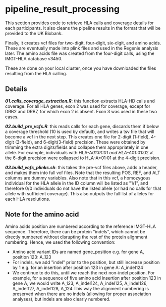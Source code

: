 # pipeline_result_processing

This section provides code to retrieve HLA calls and coverage details for each participants. It also cleans the pipeline results in the format that will be provided to the UK Biobank.

Finally, it creates vcf files for two-digit, four-digit, six-digit, and amino acids. These are eventually made into plink files and used in the Regenie analysis later. The amino acids file was created from the four-digit calls, using the IMGT-HLA database v3450.

These are done on your local cluster, once you have downloaded the files resulting from the HLA calling.

## Details

***01.calls_coverage_extraction.R***: this function extracts HLA-HD calls and coverage. For all HLA genes, exon 2 was used for coverage, except for DRB2 and DRB7, for which exon 2 is absent. Exon 3 was used in these two cases.

***02.build_pre_vcfs.R***: this reads calls for each gene, discards them if below a coverage threshold (10 is used by default), and writes a tsv file that will become a vcf in the next step. This creates one file for 2-digit (1-field), 4-digit (2-field), and 6-digit(3-field) precision. These were obtained by trimming the extra digits/fields and collapse them appropriately in one allele. For example, individuals with HLA-A*01:01:01 and HLA-A*01:01:02 at the 6-digit precision were collapsed to HLA-A*01:01 at the 4-digit precision.

***03.build_vcfs_plinks.sh***: this takes the pre-vcf files above, adds a header, and makes them into full vcf files. Note that the resulting POS, REF, and ALT columns are dummy variables. Also note that in this vcf, a homozygous individual for the HLA allele in the ID column will be listed as "1/1", and therefore 0/0 individuals do not have the listed allele (or had no calls for that allele with sufficient coverage). This also outputs the full list of alleles for each HLA resolutions.

## Note for the amino acid
Amino acids position are numbered according to the reference IMGT-HLA sequence. Therefore, there can be protein "indels", which cannot be directly numbered without disrupting the rest of the protein alignment numbering. Hence, we used the following convention:
- Amino acid variant IDs are named gene_position e.g. for gene A, position 123: A_123
- For indels, we add "indel" prior to the position, but still increase position by 1 e.g. for an insertion after position 123 in gene A: A_indel124
- We continue to do this, until we reach the next non-indel position. For example, for a sequence of five amino acid insertion after position 123 in gene A, we would write A_123, A_indel124, A_indel125, A_indel126, A_indel127, A_indel128, A_124
This way the alignment numbering is preserved when there are no indels (allowing for proper association analyses), but indels are also clearly numbered.
